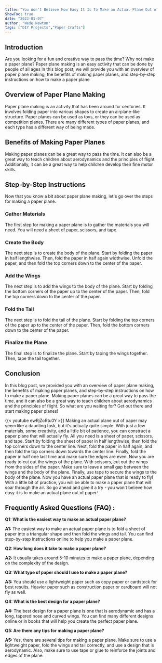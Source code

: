 ```yaml
---
title: "You Won't Believe How Easy It Is To Make an Actual Plane Out of Paper!"
ShowToc: true 
date: "2023-01-07"
author: "Wade Newton" 
tags: ["DIY Projects","Paper Crafts"]
---
```

## Introduction

Are you looking for a fun and creative way to pass the time? Why not make a paper plane? Paper plane making is an easy activity that can be done by people of all ages In this blog post, we will provide you with an overview of paper plane making, the benefits of making paper planes, and step-by-step instructions on how to make a paper plane 

## Overview of Paper Plane Making

Paper plane making is an activity that has been around for centuries. It involves folding paper into various shapes to create an airplane-like structure. Paper planes can be used as toys, or they can be used as competition planes. There are many different types of paper planes, and each type has a different way of being made. 

## Benefits of Making Paper Planes

Making paper planes can be a great way to pass the time. It can also be a great way to teach children about aerodynamics and the principles of flight. Additionally, it can be a great way to help children develop their fine motor skills. 

## Step-by-Step Instructions 

Now that you know a bit about paper plane making, let's go over the steps for making a paper plane. 

### Gather Materials 

The first step for making a paper plane is to gather the materials you will need. You will need a sheet of paper, scissors, and tape. 

### Create the Body 

The next step is to create the body of the plane. Start by folding the paper in half lengthwise. Then, fold the paper in half again widthwise. Unfold the paper, and then fold the top corners down to the center of the paper. 

### Add the Wings 

The next step is to add the wings to the body of the plane. Start by folding the bottom corners of the paper up to the center of the paper. Then, fold the top corners down to the center of the paper. 

### Fold the Tail 

The next step is to fold the tail of the plane. Start by folding the top corners of the paper up to the center of the paper. Then, fold the bottom corners down to the center of the paper. 

### Finalize the Plane 

The final step is to finalize the plane. Start by taping the wings together. Then, tape the tail together. 

## Conclusion 

In this blog post, we provided you with an overview of paper plane making, the benefits of making paper planes, and step-by-step instructions on how to make a paper plane. Making paper planes can be a great way to pass the time, and it can also be a great way to teach children about aerodynamics and the principles of flight. So what are you waiting for? Get out there and start making paper planes!

{{< youtube ewRjZoRtu0Y >}} 
Making an actual plane out of paper may seem like a daunting task, but it's actually quite simple. With just a few materials, some creativity, and a little bit of patience, you can construct a paper plane that will actually fly. All you need is a sheet of paper, scissors, and tape. Start by folding the sheet of paper in half lengthwise, then fold the top corners down to the center line. Next, fold the paper in half again, and then fold the top corners down towards the center line. Finally, fold the paper in half one last time and make sure the edges are even. Now you are ready to cut out the wings of the plane. With scissors, cut out the wings from the sides of the paper. Make sure to leave a small gap between the wings and the body of the plane. Finally, use tape to secure the wings to the body of the plane. Now you have an actual paper plane that is ready to fly! With a little bit of practice, you will be able to make a paper plane that will soar through the air. So go ahead and give it a try - you won't believe how easy it is to make an actual plane out of paper!

## Frequently Asked Questions (FAQ) :
**Q1: What is the easiest way to make an actual paper plane?**

**A1:** The easiest way to make an actual paper plane is to fold a sheet of paper into a triangular shape and then fold the wings and tail. You can find step-by-step instructions online to help you make a paper plane.

**Q2: How long does it take to make a paper plane?**

**A2:** It usually takes around 5-10 minutes to make a paper plane, depending on the complexity of the design.

**Q3: What type of paper should I use to make a paper plane?**

**A3:** You should use a lightweight paper such as copy paper or cardstock for best results. Heavier paper such as construction paper or cardboard will not fly as well.

**Q4: What is the best design for a paper plane?**

**A4:** The best design for a paper plane is one that is aerodynamic and has a long, tapered nose and curved wings. You can find many different designs online or in books that will help you create the perfect paper plane.

**Q5: Are there any tips for making a paper plane?**

**A5:** Yes, there are several tips for making a paper plane. Make sure to use a lightweight paper, fold the wings and tail correctly, and use a design that is aerodynamic. Also, make sure to use tape or glue to reinforce the joints and edges of the plane.



